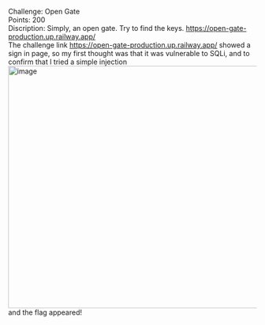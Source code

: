 Challenge: Open Gate
<br>
Points: 200
<br>
Discription: Simply, an open gate. Try to find the keys. https://open-gate-production.up.railway.app/
<br>
The challenge link https://open-gate-production.up.railway.app/ showed a sign in page, so my first thought was that it was vulnerable to SQLi, and to confirm that I tried a simple injection
<br>
<img width="507" height="490" alt="image" src="https://github.com/user-attachments/assets/4fc85dcc-fa6b-4b32-8351-609ed303e672" />
<br>
and the flag appeared!

